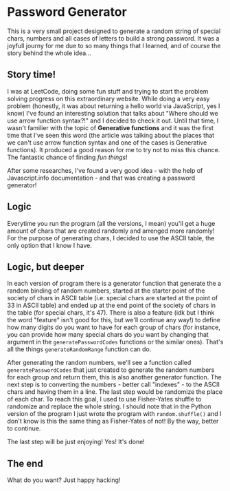 # Password Generator
This is a very small project designed to generate a random string of special chars, numbers and all cases of letters to build a strong password. It was a joyfull journy for me due to so many things that I learned, and of course the story behind the whole idea...

## Story time!
I was at LeetCode, doing some fun stuff and trying to start the problem solving progress on this extraordinary website. While doing a very easy problem (honestly, it was about returning a hello world via JavaScript, yes I know) I've found an interesting solution that talks about "Where should we use arrow function syntax?!" and I decided to check it out. Until that time, I wasn't familier with the topic of **Generative functions** and it was the first time that I've seen this word (the article was talking about the places that we can't use arrow function syntax and one of the cases is Generative functions). It produced a good reason for me to try not to miss this chance. The fantastic chance of finding *fun things*!

After some researches, I've found a very good idea - with the help of Javascript.info documentation - and that was creating a password generator!

## Logic
Everytime you run the program (all the versions, I mean) you'll get a huge amount of chars that are created randomly and arrenged more randomly! For the purpose of generating chars, I decided to use the ASCII table, the only option that I know I have.

## Logic, but deeper
In each version of program there is a generator function that generate the a random binding of random numbers, started at the starter point of the society of chars in ASCII table (i.e: special chars are started at the point of 33 in ASCII table) and ended up at the end point of the society of chars in the table (for special chars, it's 47). There is also a feature (idk but I think the word "feature" isn't good for this, but we'll continue any way!) to define how many digits do you want to have for each group of chars (for instance, you can provide how many special chars do you want by changing that argument in the `generatePasswordCodes` functions or the similar ones). That's all the things `generateRandomRange` function can do. 

After generating the random numbers, we'll see a function called `generatePasswordCodes` that just created to generate the random numbers for each group and return them, this is also another generator function. The next step is to converting the numbers - better call "indexes" - to the ASCII chars and having them in a line. The last step would be randomize the place of each char. To reach this goal, I used to use Fisher-Yates shuffle to randomize and replace the whole string. I should note that in the Python version of the program I just wrote the program with `random.shuffle()` and I don't know is this the same thing as Fisher-Yates of not! By the way, better to continue. 

The last step will be just enjoying! Yes! It's done!

## The end
What do you want? Just happy hacking!
